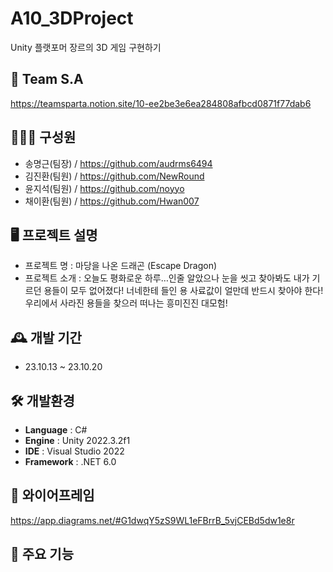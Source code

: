 # A10_3DProject
Unity 플랫포머 장르의 3D 게임 구현하기

## 🎈 Team S.A
https://teamsparta.notion.site/10-ee2be3e6ea284808afbcd0871f77dab6

## 🧑‍🤝‍🧑 구성원
 - 송명근(팀장) / https://github.com/audrms6494
 - 김진환(팀원) / https://github.com/NewRound
 - 윤지석(팀원) / https://github.com/noyyo
 - 채이환(팀원) / https://github.com/Hwan007

## 🖥️ 프로젝트 설명
- 프로젝트 명 : 마당을 나온 드래곤 (Escape Dragon)
- 프로젝트 소개 : 오늘도 평화로운 하루…인줄 알았으나 눈을 씻고 찾아봐도 내가 기르던 용들이 모두 없어졌다! 너네한테 들인 용 사료값이 얼만데 반드시 찾아야 한다! 우리에서 사라진 용들을 찾으러 떠나는 흥미진진 대모험!

## 🕰️ 개발 기간
* 23.10.13 ~ 23.10.20

## 🛠 개발환경
- **Language** : C#
- **Engine** : Unity 2022.3.2f1
- **IDE** : Visual Studio 2022
- **Framework** : .NET 6.0

## 📃 와이어프레임
https://app.diagrams.net/#G1dwqY5zS9WL1eFBrrB_5vjCEBd5dw1e8r

## 📜 주요 기능
### 



